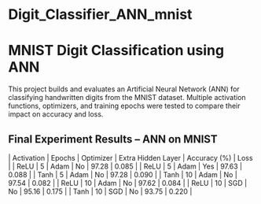 # Digit_Classifier_ANN_mnist

# MNIST Digit Classification using ANN
This project builds and evaluates an Artificial Neural Network (ANN) for classifying handwritten digits from the MNIST dataset. Multiple activation functions, optimizers, and training epochs were tested to compare their impact on accuracy and loss.

## Final Experiment Results – ANN on MNIST

| Activation | Epochs | Optimizer | Extra Hidden Layer  | Accuracy (%) | Loss |
| ReLU       | 5      | Adam      |  No                 | 97.28        | 0.085 |
| ReLU       | 5      | Adam      |  Yes                | 97.63        | 0.088 |
| Tanh       | 5      | Adam      |  No                 | 97.28        | 0.090 |
| Tanh       | 10     | Adam      |  No                 | 97.54        | 0.082 |
| ReLU       | 10     | Adam      |  No                 | 97.62        | 0.084 |
| ReLU       | 10     | SGD       |  No                 | 95.16        | 0.175 |
| Tanh       | 10     | SGD       |  No                 | 93.75        | 0.220 |

